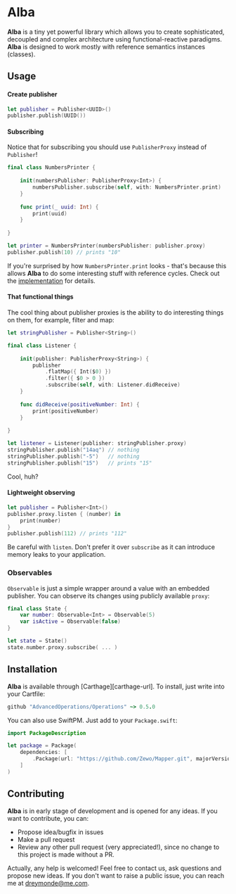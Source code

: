 # Alba

**Alba** is a tiny yet powerful library which allows you to create sophisticated, decoupled and complex architecture using functional-reactive paradigms. **Alba** is designed to work mostly with reference semantics instances (classes).

## Usage

#### Create publisher

```swift
let publisher = Publisher<UUID>()
publisher.publish(UUID())
```

#### Subscribing

Notice that for subscribing you should use `PublisherProxy` instead of `Publisher`!

```swift
final class NumbersPrinter {
    
    init(numbersPublisher: PublisherProxy<Int>) {
        numbersPublisher.subscribe(self, with: NumbersPrinter.print)
    }
    
    func print(_ uuid: Int) {
        print(uuid)
    }
    
}

let printer = NumbersPrinter(numbersPublisher: publisher.proxy)
publisher.publish(10) // prints "10"
```

If you're surprised by how `NumbersPrinter.print` looks - that's because this allows **Alba** to do some interesting stuff with reference cycles. Check out the [implementation](https://github.com/dreymonde/Alba/blob/master/Sources/Proxy.swift#L52) for details.

#### That functional things

The cool thing about publisher proxies is the ability to do interesting things on them, for example, filter and map:

```swift
let stringPublisher = Publisher<String>()

final class Listener {
    
    init(publisher: PublisherProxy<String>) {
        publisher
            .flatMap({ Int($0) })
            .filter({ $0 > 0 })
            .subscribe(self, with: Listener.didReceive)
    }
    
    func didReceive(positiveNumber: Int) {
        print(positiveNumber)
    }
    
}

let listener = Listener(publisher: stringPublisher.proxy)
stringPublisher.publish("14aq") // nothing
stringPublisher.publish("-5")   // nothing
stringPublisher.publish("15")   // prints "15"
```

Cool, huh?

#### Lightweight observing

```swift
let publisher = Publisher<Int>()
publisher.proxy.listen { (number) in
    print(number)
}
publisher.publish(112) // prints "112"
```

Be careful with `listen`. Don't prefer it over `subscribe` as it can introduce memory leaks to your application.

### Observables

`Observable` is just a simple wrapper around a value with an embedded publisher. You can observe its changes using publicly available `proxy`:

```swift
final class State {
    var number: Observable<Int> = Observable(5)
    var isActive = Observable(false)    
}

let state = State()
state.number.proxy.subscribe( ... )
```

## Installation

**Alba** is available through [Carthage][carthage-url]. To install, just write into your Cartfile:

```ruby
github "AdvancedOperations/Operations" ~> 0.5.0
```

You can also use SwiftPM. Just add to your `Package.swift`:

```swift
import PackageDescription

let package = Package(
    dependencies: [
        .Package(url: "https://github.com/Zewo/Mapper.git", majorVersion: 0, minor: 1),
    ]
)
```

## Contributing

**Alba** is in early stage of development and is opened for any ideas. If you want to contribute, you can:

- Propose idea/bugfix in issues
- Make a pull request
- Review any other pull request (very appreciated!), since no change to this project is made without a PR.

Actually, any help is welcomed! Feel free to contact us, ask questions and propose new ideas. If you don't want to raise a public issue, you can reach me at [dreymonde@me.com](mailto:dreymonde@me.com).
